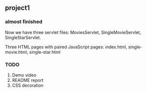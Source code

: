 ## project1

### almost finished

Now we have three servlet files: MoviesServlet, SingleMovieServlet, SingleStarServlet.

Three HTML pages with paired JavaScript pages: index.html, single-movie.html, single-star.html


### TODO
1. Demo video
2. README report
3. CSS decoration
